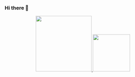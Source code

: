 ### Hi there 👋

<!--
**OPaivaHeitor/OPaivaHeitor** is a ✨ _special_ ✨ repository because its `README.md` (this file) appears on your GitHub profile.

Here are some ideas to get you started:

- 🔭 I’m currently working on ...
- 🌱 I’m currently learning ...
- 👯 I’m looking to collaborate on ...
- 🤔 I’m looking for help with ...
- 💬 Ask me about ...
- 📫 How to reach me: ...
- 😄 Pronouns: ...
- ⚡ Fun fact: ...
-->

<div align="center">
  <a href="https://github.com/OPaivaHeitor">
  <img height="180em" src="https://github-readme-stats.vercel.app/api?username=OPaivaHeitor&show_icons=false&theme=prussian&include_all_commits=true&count_private=true"/>
  <img height="120em" src="https://github-readme-stats.vercel.app/api/top-langs/?username=OPaivaHeitor&layout=compact&langs_count=7&theme=prussian"/>
</div>
  
